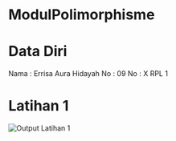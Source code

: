 # ModulPolimorphisme

# Data Diri
Nama : Errisa Aura Hidayah
No : 09
No : X RPL 1

# Latihan 1
![Output Latihan 1]()
